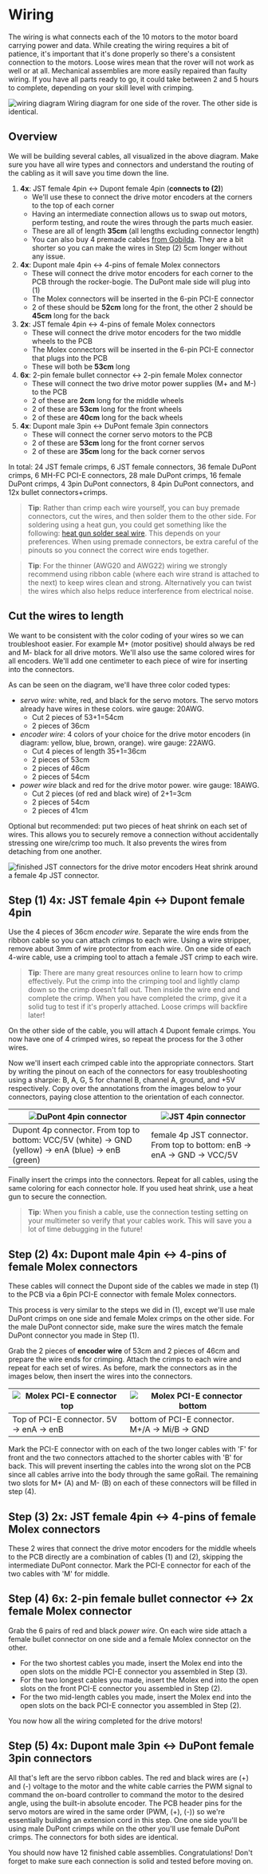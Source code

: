 # Wiring

The wiring is what connects each of the 10 motors to the motor board carrying power and data. While creating the wiring requires a bit of patience, it's important that it's done properly so there's a consistent connection to the motors. Loose wires mean that the rover will not work as well or at all. Mechanical assemblies are more easily repaired than faulty wiring. If you have all parts ready to go, it could take between 2 and 5 hours to complete, depending on your skill level with crimping.

![wiring diagram](images/wiring_diagram.png)
Wiring diagram for one side of the rover. The other side is identical.

## Overview

We will be building several cables, all visualized in the above diagram. Make sure you have all wire types and connectors and understand the routing of the cabling as it will save you time down the line.

1. **4x**: JST female 4pin &harr; Dupont female 4pin (**connects to (2)**)
   * We'll use these to connect the drive motor encoders at the corners to the top of each corner
   * Having an intermediate connection allows us to swap out motors, perform testing, and route the wires through the parts much easier.
   * These are all of length **35cm** (all lengths excluding connector length)
   * You can also buy 4 premade cables [from Gobilda](https://www.gobilda.com/encoder-breakout-cable-4-pos-jst-xh-mh-fc-to-4-x-1-pos-tjc8-mh-fc-300mm-length/). They are a bit shorter so you can make the wires in Step (2) 5cm longer without any issue.
2. **4x**: Dupont male 4pin &harr; 4-pins of female Molex connectors
   * These will connect the drive motor encoders for each corner to the PCB through the rocker-bogie. The DuPont male side will plug into (1)
   * The Molex connectors will be inserted in the 6-pin PCI-E connector
   * 2 of these should be **52cm** long for the front, the other 2 should be **45cm** long for the back
3. **2x**: JST female 4pin &harr; 4-pins of female Molex connectors
   * These will connect the drive motor encoders for the two middle wheels to the PCB
   * The Molex connectors will be inserted in the 6-pin PCI-E connector that plugs into the PCB
   * These will both be **53cm** long
4. **6x**: 2-pin female bullet connector &harr; 2-pin female Molex connector
   * These will connect the two drive motor power supplies (M+ and M-) to the PCB
   * 2 of these are **2cm** long for the middle wheels
   * 2 of these are **53cm** long for the front wheels
   * 2 of these are **40cm** long for the back wheels
5. **4x**: Dupont male 3pin &harr; DuPont female 3pin connectors
   * These will connect the corner servo motors to the PCB
   * 2 of these are **53cm** long for the front corner servos
   * 2 of these are **35cm** long for the back corner servos

In total: 24 JST female crimps, 6 JST female connectors, 36 female DuPont crimps, 6 MH-FC PCI-E connectors, 28 male DuPont crimps, 16 female DuPont crimps, 4 3pin DuPont connectors, 8 4pin DuPont connectors, and 12x bullet connectors+crimps.

> **Tip**: Rather than crimp each wire yourself, you can buy premade connectors, cut the wires, and then solder them to the other side. For soldering using a heat gun, you could get something like the following: [heat gun solder seal wire](https://www.amazon.com/Amliber-Connectors-Solderstick-Waterproof-Electrical/dp/B0BXKHBDFB/ref=sr_1_3?keywords=heat%2Bgun%2Bsolder%2Bseal%2Bwire&qid=1690233825&s=industrial&sprefix=heat%2Bgun%2Bsolder%2Cindustrial%2C159&sr=1-3&th=1). This depends on your preferences. When using premade connectors, be extra careful of the pinouts so you connect the correct wire ends together.

> **Tip**: For the thinner (AWG20 and AWG22) wiring we strongly recommend using ribbon cable (where each wire strand is attached to the next) to keep wires clean and strong. Alternatively you can twist the wires which also helps reduce interference from electrical noise.

## Cut the wires to length

We want to be consistent with the color coding of your wires so we can troubleshoot easier. For example M+ (motor positive) should always be red and M- black for all drive motors. We'll also use the same colored wires for all encoders. We'll add one centimeter to each piece of wire for inserting into the connectors.

As can be seen on the diagram, we'll have three color coded types:

* *servo wire*: white, red, and black for the servo motors. The servo motors already have wires in these colors. wire gauge: 20AWG.
  * Cut 2 pieces of 53+1=54cm
  * 2 pieces of 36cm
* *encoder wire*: 4 colors of your choice for the drive motor encoders (in diagram: yellow, blue, brown, orange). wire gauge: 22AWG.
  *  Cut 4 pieces of length 35+1=36cm
  *  2 pieces of 53cm
  *  2 pieces of 46cm
  *  2 pieces of 54cm
* *power wire* black and red for the drive motor power. wire gauge: 18AWG.
  * Cut 2 pieces (of red and black wire) of 2+1=3cm
  * 2 pieces of 54cm
  * 2 pieces of 41cm

Optional but recommended: put two pieces of heat shrink on each set of wires. This allows you to securely remove a connection without accidentally stressing one wire/crimp too much. It also prevents the wires from detaching from one another.

![finished JST connectors for the drive motor encoders](images/drive_motor_encoders.jpg)
Heat shrink around a female 4p JST connector.

## Step (1) 4x: JST female 4pin &harr; Dupont female 4pin

Use the 4 pieces of 36cm *encoder wire*. Separate the wire ends from the ribbon cable so you can attach crimps to each wire. Using a wire stripper, remove about 3mm of wire protector from each wire. On one side of each 4-wire cable, use a crimping tool to attach a female JST crimp to each wire.

> **Tip**: There are many great resources online to learn how to crimp effectively. Put the crimp into the crimping tool and lightly clamp down so the crimp doesn't fall out. Then inside the wire end and complete the crimp. When you have completed the crimp, give it a solid tug to test if it's properly attached. Loose crimps will backfire later!

On the other side of the cable, you will attach 4 Dupont female crimps. You now have one of 4 crimped wires, so repeat the process for the 3 other wires.

Now we'll insert each crimped cable into the appropriate connectors. Start by writing the pinout on each of the connectors for easy troubleshooting using a sharpie: B, A, G, 5 for channel B, channel A, ground, and +5V respectively. Copy over the annotations from the images below to your connectors, paying close attention to the orientation of each connector.

| ![DuPont 4pin connector](images/4p-DuPont.jpg) | ![JST 4pin connector](images/4p-JST.jpg) |
| ---------------------------------------------- | ------------------------------------------------- |
| Dupont 4p connector. From top to bottom: VCC/5V (white) &rarr; GND (yellow) &rarr; enA (blue) &rarr; enB (green) | female 4p JST connector. From top to bottom: enB &rarr; enA &rarr; GND &rarr; VCC/5V |
Finally insert the crimps into the connectors. Repeat for all cables, using the same coloring for each connector hole. If you used heat shrink, use a heat gun to secure the connection.

> **Tip**: When you finish a cable, use the connection testing setting on your multimeter so verify that your cables work. This will save you a lot of time debugging in the future!

## Step (2) 4x: Dupont male 4pin &harr; 4-pins of female Molex connectors

These cables will connect the Dupont side of the cables we made in step (1) to the PCB via a 6pin PCI-E connector with female Molex connectors.

This process is very similar to the steps we did in (1), except we'll use male DuPont crimps on one side and female Molex crimps on the other side. For the male DuPont connector side, make sure the wires match the female DuPont connector you made in Step (1).

Grab the 2 pieces of **encoder wire** of 53cm and 2 pieces of 46cm and prepare the wire ends for crimping. Attach the crimps to each wire and repeat for each set of wires.
As before, mark the connectors as in the images below, then insert the wires into the connectors. 

| ![Molex PCI-E connector top](images/pcie-top.jpg) | ![Molex PCI-E connector bottom](images/pcie-bottom.jpg) |
| ------------------------------------------------- | ------------------------------------------------------- |
| Top of PCI-E connector. 5V &rarr; enA &rarr; enB | bottom of PCI-E connector. M+/A &rarr; Mi/B &rarr; GND |

Mark the PCI-E connector with on each of the two longer cables with 'F' for front and the two connectors attached to the shorter cables with 'B' for back. This will prevent inserting the cables into the wrong slot on the PCB since all cables arrive into the body through the same goRail. The remaining two slots for M+ (A) and M- (B) on each of these connectors will be filled in step (4).

## Step (3) 2x: JST female 4pin &harr; 4-pins of female Molex connectors

These 2 wires that connect the drive motor encoders for the middle wheels to the PCB directly are a combination of cables (1) and (2), skipping the intermediate DuPont connector. Mark the PCI-E connector for each of the two cables with 'M' for middle.

## Step (4) 6x: 2-pin female bullet connector &harr; 2x female Molex connector

Grab the 6 pairs of red and black *power wire*. On each wire side attach a female bullet connector on one side and a female Molex connector on the other. 

* For the two shortest cables you made, insert the Molex end into the open slots on the middle PCI-E connector you assembled in Step (3).
* For the two longest cables you made, insert the Molex end into the open slots on the front PCI-E connector you assembled in Step (2).
* For the two mid-length cables you made, insert the Molex end into the open slots on the back PCI-E connector you assembled in Step (2).

You now how all the wiring completed for the drive motors!

## Step (5) 4x: Dupont male 3pin &harr; DuPont female 3pin connectors

All that's left are the servo ribbon cables. The red and black wires are (+) and (-) voltage to the motor and the white cable carries the PWM signal to command the on-board controller to command the motor to the desired angle, using the built-in absolute encoder. The PCB header pins for the servo motors are wired in the same order (PWM, (+), (-)) so we're essentially building an extension cord in this step. One one side you'll be using male DuPont crimps while on the other you'll use female DuPont crimps. The connectors for both sides are identical.

You should now have 12 finished cable assemblies. Congratulations! Don't forget to make sure each connection is solid and tested before moving on.

